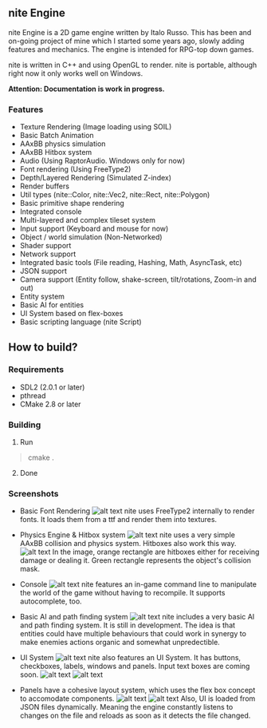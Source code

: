 nite Engine
---

nite Engine is a 2D game engine written by Italo Russo. This has been and on-going project of mine which I started some years ago, slowly adding features and
mechanics. The engine is intended for RPG-top down games.

nite is written in C++ and using OpenGL to render. nite is portable, although right now it only works well on Windows.

**Attention: Documentation is work in progress.**

### Features
- Texture Rendering (Image loading using SOIL)
- Basic Batch Animation
- AAxBB physics simulation
- AAxBB Hitbox system
- Audio (Using RaptorAudio. Windows only for now)
- Font rendering (Using FreeType2) 
- Depth/Layered Rendering (Simulated Z-index)
- Render buffers
- Util types (nite::Color, nite::Vec2, nite::Rect, nite::Polygon)
- Basic primitive shape rendering
- Integrated console
- Multi-layered and complex tileset system
- Input support (Keyboard and mouse for now)
- Object / world simulation (Non-Networked)
- Shader support
- Network support
- Integrated basic tools (File reading, Hashing, Math, AsyncTask, etc)
- JSON support
- Camera support (Entity follow, shake-screen, tilt/rotations, Zoom-in and out)
- Entity system
- Basic AI for entities
- UI System based on flex-boxes
- Basic scripting language (nite Script)


How to build?
------------

### Requirements 

- SDL2 (2.0.1 or later)
- pthread
- CMake 2.8 or later

### Building

1. Run
> cmake .

2. Done

### Screenshots

- Basic Font Rendering
![alt text](http://198.199.91.93/imgs/8.png)
nite uses FreeType2 internally to render fonts. It loads them from a ttf and
render them into textures.

- Physics Engine & Hitbox system
![alt text](http://198.199.91.93/imgs/1.png)
nite uses a very simple AAxBB collision and physics system. 
Hitboxes also work this way. 
![alt text](http://198.199.91.93/imgs/3.png)
In the image, orange rectangle are hitboxes either for receiving damage
or dealing it. 
Green rectangle represents the object's collision mask.

- Console
![alt text](http://198.199.91.93/imgs/2.png)
nite features an in-game command line to manipulate the world of the
game without having to recompile. It supports autocomplete, too.

- Basic AI and path finding system
![alt text](http://198.199.91.93/imgs/4.png)
nite includes a very basic AI and path finding system. It is still in
development. The idea is that entities could have multiple behaviours that
could work in synergy to make enemies actions organic and somewhat
unpredectible.

- UI System
![alt text](http://198.199.91.93/imgs/5.png)
nite also features an UI System. It has buttons, checkboxes,
labels, windows and panels. Input text boxes are coming soon.
![alt text](http://198.199.91.93/imgs/5.png)
![alt text](http://198.199.91.93/imgs/6.png)

- Panels have a cohesive layout system, which uses the flex box concept to accomodate components.
![alt text](https://j.gifs.com/Q0XzB7.gif)
![alt text](http://198.199.91.93/imgs/7.png)
Also, UI is loaded from JSON files dynamically. Meaning the engine
constantly listens to changes on the file and reloads as soon as it
detects the file changed.